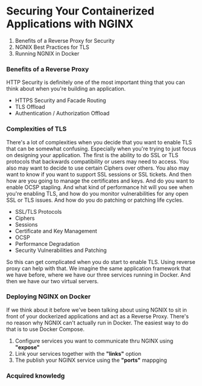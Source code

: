 # Securing Your Containerized Applications with NGINX

1. Benefits of a Reverse Proxy for Security 
2. NGNIX Best Practices for TLS 
3. Running NGNIX in Docker

### Benefits of a Reverse Proxy
HTTP Security is definitely one of the most important thing that you can think about when you're building an application. 

- HTTPS Security and Facade Routing
- TLS Offload 
- Authentication / Authorization Offload

### Complexities of TLS
There's a lot of complexities when you decide that you want to enable TLS that can be somewhat confusing. Especially when you're trying to just focus on designing your application. The first is the ability to do SSL or TLS protocols that backwards compatibility or users may need to access. You also may want to decide to use certain Ciphers over others.
You also may want to know if you want to support SSL sessions or SSL tickets. And then how are you going to manage the certificates and keys. And do you want to enable OCSP stapling. And what kind of performance hit will you see when you're enabling TLS, and how do you monitor vulnerabilities for any open SSL or TLS issues. And how do you do patching or patching life cycles.
- SSL/TLS Protocols
- Ciphers
- Sessions
- Certificate and Key Management
- OCSP 
- Performance Degradation
- Security Vulnerabilities and Patching

So this can get complicated when you do start to enable TLS. Using reverse proxy can help with that. We imagine the same application framework that we have before, where we have our three services running in Docker. And then we have our two virtual servers. 

### Deploying NGINX on Docker 
If we think about it before we've been talking about using NGNIX to sit in front of your dockerized applications and act as a Reverse Proxy. There's no reason why NGNIX can't actually run in Docker. The easiest way to do that is to use Docker Compose. 

1. Configure services you want to communicate thru NGINX using **"expose"**
2. Link your services together with the **"links"** option
3. The publish your NGINX service using the **"ports"** mappging

### Acquired knowledg
